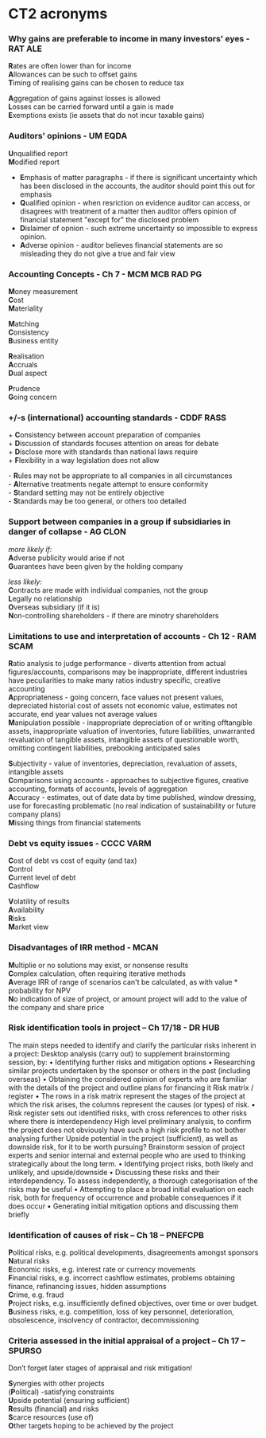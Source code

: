 # CT2 acronyms

### Why gains are preferable to income in many investors' eyes - RAT ALE

**R**ates are often lower than for income  
**A**llowances can be such to offset gains  
**T**iming of realising gains can be chosen to reduce tax  

**A**ggregation of gains against losses is allowed  
**L**osses can be carried forward until a gain is made  
**E**xemptions exists (ie assets that do not incur taxable gains)  

### Auditors' opinions - UM EQDA

**U**nqualified report  
**M**odified report  
  * **E**mphasis of matter paragraphs - if there is significant uncertainty which has been disclosed in the accounts, the auditor should point this out for emphasis   
  * **Q**ualified opinion - when resriction on evidence auditor can access, or disagrees with treatment of a matter then auditor offers opinion of financial statement "except for" the disclosed problem  
  * **D**islaimer of opnion - such extreme uncertainty so impossible to express opinion.  
  * **A**dverse opinion - auditor believes financial statements are so misleading they do not give a true and fair view  

### Accounting Concepts - Ch 7 - MCM MCB RAD PG

**M**oney measurement  
**C**ost  
**M**ateriality  

**M**atching  
**C**onsistency  
**B**usiness entity  

**R**ealisation  
**A**ccruals  
**D**ual aspect  

**P**rudence  
**G**oing concern  

### +/-s (international) accounting standards - CDDF RASS

\+ **C**onsistency between account preparation of companies  
\+ **D**iscussion of standards focuses attention on areas for debate  
\+ **D**isclose more with standards than national laws require  
\+ **F**lexibility in a way legislation does not allow  

\- **R**ules may not be appropriate to all companies in all circumstances  
\- **A**lternative treatments negate attempt to ensure conformity  
\- **S**tandard setting may not be entirely objective  
\- **S**tandards may be too general, or others too detailed  

### Support between companies in a group if subsidiaries in danger of collapse - AG CLON

_more likely if:_  
**A**dverse publicity would arise if not  
**G**uarantees have been given by the holding company  

_less likely:_  
**C**ontracts are made with individual companies, not the group  
**L**egally no relationship  
**O**verseas subsidiary (if it is)  
**N**on-controlling shareholders - if there are minotry shareholders  

### Limitations to use and interpretation of accounts - Ch 12 - RAM SCAM

**R**atio analysis to judge performance - diverts attention from actual figures/accounts, comparisons may be inappropriate, different industries have peculiarities to make many ratios industry specific, creative accounting  
**A**ppropriateness - going concern, face values not present values, depreciated historial cost of assets not economic value, estimates not accurate, end year values not average values  
**M**anipulation possible - inappropriate depreciation of or writing offtangible assets, inappropriate valuation of inventories, future liabilities, unwarranted revaluation of tangible assets, intangible assets of questionable worth, omitting contingent liabilities, prebooking anticipated sales  

**S**ubjectivity - value of inventories, depreciation, revaluation of assets, intangible assets  
**C**omparisons using accounts - approaches to subjective figures, creative accounting, formats of accounts, levels of aggregation  
**A**ccuracy - estimates, out of date data by time published, window dressing, use for forecasting problematic (no real indication of sustainability or future company plans)  
**M**issing things from financial statements  



### Debt vs equity issues - CCCC VARM

**C**ost of debt vs cost of equity (and tax)  
**C**ontrol  
**C**urrent level of debt  
**C**ashflow  

**V**olatility of results  
**A**vailability  
**R**isks  
**M**arket view  

### Disadvantages of IRR method - MCAN

**M**ultiplie or no solutions may exist, or nonsense results  
**C**omplex calculation, often requiring iterative methods  
**A**verage IRR of range of scenarios can't be calculated, as with value * probability for NPV  
**N**o indication of size of project, or amount project will add to the value of the company and share price  


### Risk identification tools in project – Ch 17/18 - DR HUB
The main steps needed to identify and clarify the particular risks inherent in a project:
Desktop analysis (carry out) to supplement brainstorming session, by:
• Identifying further risks and mitigation options
• Researching similar projects undertaken by the sponsor or others in the past (including overseas)
• Obtaining the considered opinion of experts who are familiar with the details of the project and outline plans for financing it
Risk matrix / register
• The rows in a risk matrix represent the stages of the project at which the risk arises, the columns represent the causes (or types) of risk. 
• Risk register sets out identified risks, with cross references to other risks where there is interdependency
High level preliminary analysis, to confirm the project does not obviously have such a high risk profile to not bother analysing further
Upside potential in the project (sufficient), as well as downside risk, for it to be worth pursuing?
Brainstorm session of project experts and senior internal and external people who are used to thinking strategically about the long term.
• Identifying project risks, both likely and unlikely, and upside/downside
• Discussing these risks and their interdependency. To assess independently, a thorough categorisation of the risks may be useful
• Attempting to place a broad initial evaluation on each risk, both for frequency of occurrence and probable consequences if it does occur
• Generating initial mitigation options and discussing them briefly

### Identification of causes of risk – Ch 18 – PNEFCPB
**P**olitical risks, e.g. political developments, disagreements amongst sponsors  
**N**atural risks  
**E**conomic risks, e.g. interest rate or currency movements  
**F**inancial risks, e.g. incorrect cashflow estimates, problems obtaining finance, refinancing issues, hidden assumptions  
**C**rime, e.g. fraud  
**P**roject risks, e.g. insufficiently defined objectives, over time or over budget.  
**B**usiness risks, e.g. competition, loss of key personnel, deterioration, obsolescence, insolvency of contractor, decommissioning  

### Criteria assessed in the initial appraisal of a project – Ch 17 – SPURSO
Don’t forget later stages of appraisal and risk mitigation!

**S**ynergies with other projects  
(**P**olitical) -satisfying constraints  
**U**pside potential (ensuring sufficient)  
**R**esults (financial) and risks  
**S**carce resources (use of)  
**O**ther targets hoping to be achieved by the project  
